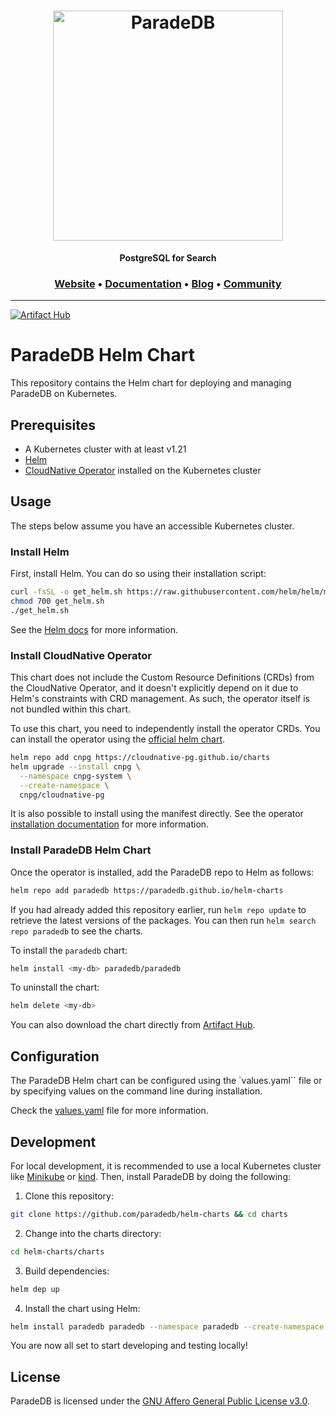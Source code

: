 <h1 align="center">
  <a href="https://paradedb.com"><img src="../docs/logo/readme.svg" alt="ParadeDB" width="368px"></a>
<br>
</h1>

<p align="center">
    <b>PostgreSQL for Search</b> <br />
</p>

<h3 align="center">
  <a href="https://paradedb.com">Website</a> &bull;
  <a href="https://docs.paradedb.com">Documentation</a> &bull;
  <a href="https://paradedb.com/blog">Blog</a> &bull;
  <a href="https://join.slack.com/t/paradedbcommunity/shared_invite/zt-217mordsh-ielS6BiZf7VW3rqKBFgAlQ">Community</a>
</h3>

---

[![Artifact Hub](https://img.shields.io/endpoint?url=https://artifacthub.io/badge/repository/paradedb)](https://artifacthub.io/packages/search?repo=paradedb)

# ParadeDB Helm Chart

This repository contains the Helm chart for deploying and managing ParadeDB on Kubernetes.

## Prerequisites

- A Kubernetes cluster with at least v1.21
- [Helm](https://helm.sh/)
- [CloudNative Operator](https://cloudnative-pg.io/) installed on the Kubernetes cluster

## Usage

The steps below assume you have an accessible Kubernetes cluster.

### Install Helm

First, install Helm. You can do so using their installation script:

```bash
curl -fsSL -o get_helm.sh https://raw.githubusercontent.com/helm/helm/main/scripts/get-helm-3
chmod 700 get_helm.sh
./get_helm.sh
```

See the [Helm docs](https://helm.sh/docs/intro/install/) for more information.

### Install CloudNative Operator

This chart does not include the Custom Resource Definitions (CRDs) from the
CloudNative Operator, and it doesn't explicitly depend on it due to Helm's
constraints with CRD management. As such, the operator itself is not bundled
within this chart.

To use this chart, you need to independently install the operator CRDs. You can
install the operator using the
[official helm chart](https://github.com/cloudnative-pg/charts).

```bash
helm repo add cnpg https://cloudnative-pg.github.io/charts
helm upgrade --install cnpg \
  --namespace cnpg-system \
  --create-namespace \
  cnpg/cloudnative-pg
```

It is also possible to install using the manifest directly. See the operator
[installation documentation](https://cloudnative-pg.io/documentation/1.21/installation_upgrade/#installation-on-kubernetes)
for more information.

### Install ParadeDB Helm Chart

Once the operator is installed, add the ParadeDB repo to Helm as follows:

```bash
helm repo add paradedb https://paradedb.github.io/helm-charts
```

If you had already added this repository earlier, run `helm repo update` to retrieve the
latest versions of the packages. You can then run `helm search repo paradedb` to see the charts.

To install the `paradedb` chart:

```bash
helm install <my-db> paradedb/paradedb
```

To uninstall the chart:

```bash
helm delete <my-db>
```

You can also download the chart directly from [Artifact Hub](https://artifacthub.io/packages/helm/paradedb/paradedb).

## Configuration

The ParadeDB Helm chart can be configured using the `values.yaml`` file or by
specifying values on the command line during installation.

Check the [values.yaml](https://github.com/paradedb/helm-charts/blob/main/charts/paradedb/values.yaml)
file for more information.

## Development

For local development, it is recommended to use a local Kubernetes cluster like [Minikube](https://minikube.sigs.k8s.io/docs/)
or [kind](https://kind.sigs.k8s.io/). Then, install ParadeDB by doing the following:

1. Clone this repository:

```bash
git clone https://github.com/paradedb/helm-charts && cd charts
```

2. Change into the charts directory:

```bash
cd helm-charts/charts
```

3. Build dependencies:

```bash
helm dep up
```

4. Install the chart using Helm:

```bash
helm install paradedb paradedb --namespace paradedb --create-namespace
```

You are now all set to start developing and testing locally!

## License

ParadeDB is licensed under the [GNU Affero General Public License v3.0](LICENSE).
